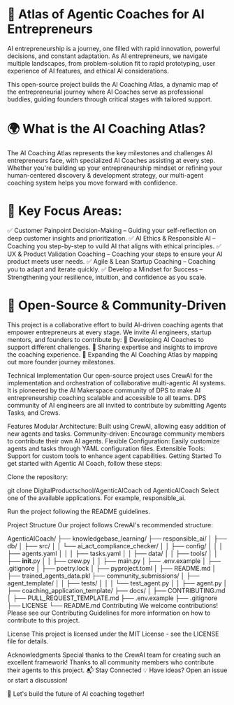 # 🚀 Atlas of Agentic Coaches for AI Entrepreneurs
AI entrepreneurship is a journey, one filled with rapid innovation, powerful decisions, and constant adaptation. As AI entrepreneurs, we navigate multiple landscapes, from problem-solution fit to rapid prototyping, user experience of AI features, and ethical AI considerations.

This open-source project builds the AI Coaching Atlas, a dynamic map of the entrepreneurial journey where AI Coaches serve as professional buddies, guiding founders through critical stages with tailored support.

# 🌍 What is the AI Coaching Atlas?
The AI Coaching Atlas represents the key milestones and challenges AI entrepreneurs face, with specialized AI Coaches assisting at every step. Whether you're building up your entrepreneurship mindset or refining your human-centered discovery & development strategy, our multi-agent coaching system helps you move forward with confidence.

# 📍 Key Focus Areas:
✅ Customer Painpoint Decision-Making – Guiding your self-reflection on deep customer insights and prioritization.
✅ AI Ethics & Responsible AI – Coaching you step-by-step to vuild AI that aligns with ethical principles.
✅ UX & Product Validation Coaching – Coaching your steps to ensure your AI product meets user needs.
✅ Agile & Lean Startup Coaching – Coaching you to adapt and iterate quickly.
✅ Develop a Mindset for Success – Strengthening your resilience, intuition, and confidence as you scale.

# 🤝 Open-Source & Community-Driven
This project is a collaborative effort to build AI-driven coaching agents that empower entrepreneurs at every stage. We invite AI engineers, startup mentors, and founders to contribute by:
🔹 Developing AI Coaches to support different challenges.
🔹 Sharing expertise and insights to improve the coaching experience.
🔹 Expanding the AI Coaching Atlas by mapping out more founder journey milestones.

Technical Implementation
Our open-source project uses CrewAI for the implementation and orchestration of collaborative multi-agentic AI systems.
It is pioneered by the AI Makerspace community of DPS to make AI entrepreneurship coaching scalable and accessible to all teams. DPS community of AI engineers are all invited to contribute by submitting Agents Tasks, and Crews.

Features
Modular Architecture: Built using CrewAI, allowing easy addition of new agents and tasks.
Community-driven: Encourage community members to contribute their own AI agents.
Flexible Configuration: Easily customize agents and tasks through YAML configuration files.
Extensible Tools: Support for custom tools to enhance agent capabilities.
Getting Started
To get started with Agentic AI Coach, follow these steps:

Clone the repository:

git clone DigitalProductschool/AgenticAICoach
cd AgenticAICoach
Select one of the available applications. For example, responsible_ai.

Run the project following the README guidelines.

Project Structure
Our project follows CrewAI's recommended structure:

AgenticAICoach/
├── knowledgebase_learning/
├── responsible_ai/
│   ├── db/
│   ├── src/
│   │   └── ai_act_compliance_checker/
│   │       ├── config/
│   │       │   ├── agents.yaml
│   │       │   ├── tasks.yaml
│   │       ├── data/
│   │       ├── tools/
│   │       ├── __init__.py
│   │       ├── crew.py
│   │       ├── main.py
│   ├── .env.example
│   ├── .gitignore
│   ├── poetry.lock
│   ├── pyproject.toml
│   ├── README.md
│   ├── trained_agents_data.pkl
├── community_submissions/
│   ├── agent_template/
│   │   ├── tests/
│   │   │   └── test_agent.py
│   │   ├── agent.py
│   ├── coaching_application_template/
├── docs/
│   ├── CONTRIBUTING.md
│   ├── PULL_REQUEST_TEMPLATE.md
├── .env.example
├── .gitignore
├── LICENSE
└── README.md
Contributing
We welcome contributions! Please see our Contributing Guidelines for more information on how to contribute to this project.

License
This project is licensed under the MIT License - see the LICENSE file for details.

Acknowledgments
Special thanks to the CrewAI team for creating such an excellent framework!
Thanks to all community members who contribute their agents to this project.
📬 Stay Connected
💡 Have ideas? Open an issue or start a discussion!

🚀 Let's build the future of AI coaching together!
